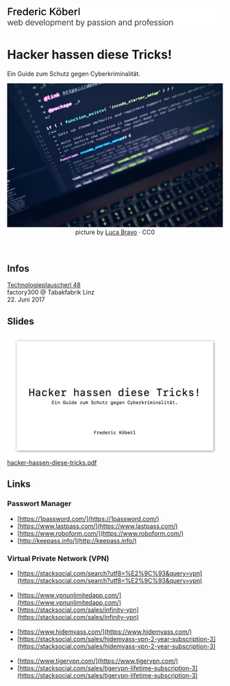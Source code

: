 <div id="content-start"></div>

<img src="../../slogan.svg" />

# Hacker hassen diese Tricks!

Ein Guide zum Schutz gegen Cyberkriminalität.

<img src="./hero.jpeg" />

<div align="center">
picture by <a href="https://unsplash.com/photos/XJXWbfSo2f0/">Luca Bravo</a>&nbsp;·&nbsp;CC0
</div>
<br /><br />




## Infos


<a href="http://technologieplauscherl.at/48/" target="_blank">
Technologieplauscherl 48
</a><br>
factory300 @ Tabakfabrik Linz<br>
22. Juni 2017


## Slides

<a href="./slides.pdf">
<img src="./slides-thumbnail.png" />
hacker-hassen-diese-tricks.pdf
</a>


## Links

### Passwort Manager

* [https://1password.com/](https://1password.com/)
* [https://www.lastpass.com/](https://www.lastpass.com/)
* [https://www.roboform.com/](https://www.roboform.com/)
* [http://keepass.info/](http://keepass.info/)


### Virtual Private Network (VPN)


* [https://stacksocial.com/search?utf8=%E2%9C%93&query=vpn](https://stacksocial.com/search?utf8=%E2%9C%93&query=vpn)<br/><br />
* [https://www.vpnunlimitedapp.com/](https://www.vpnunlimitedapp.com/)
* [https://stacksocial.com/sales/infinity-vpn](https://stacksocial.com/sales/infinity-vpn)<br/><br />
* [https://www.hidemyass.com/](https://www.hidemyass.com/)
* [https://stacksocial.com/sales/hidemyass-vpn-2-year-subscription-3](https://stacksocial.com/sales/hidemyass-vpn-2-year-subscription-3)<br/><br />
* [https://www.tigervpn.com/](https://www.tigervpn.com/)
* [https://stacksocial.com/sales/tigervpn-lifetime-subscription-3](https://stacksocial.com/sales/tigervpn-lifetime-subscription-3)

